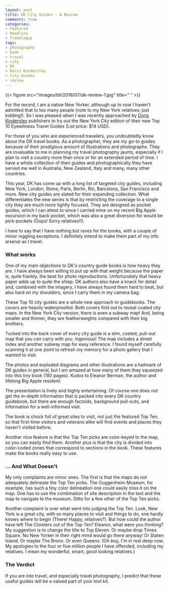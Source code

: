 ```yaml
---
layout: post
title: DK City Guides - A Review
comments: true
categories:
- Featured
- Headline
- Travelogue
tags:
- photography
- book
- travel
- city
- DK
- Doris Kindersley
- City Guides
- review
---
```


{{< figure src="/images/bli/2016/07/dk-review-1.jpg" title="  " >}}

For the record, I am a native New Yorker, although up to now I haven't admitted that to too many people (note to my New York relatives: just kidding!). So I was pleased when I was recently approached by [Doris Kindersley](http://www.traveldk.com) publishers to try out the New York City edition of their new Top 10 Eyewitness Travel Guides (List price: $14 USD). 

<!--more-->

For those of you who are experienced travelers, you undoubtedly know about the DK travel books. As a photographer, they are my go-to guides because of their prodigious amount of illustrations and photographs. They are invaluable to me in planning my travel photography jaunts, especially if I plan to visit a country more than once or for an extended period of time. I have a whole collection of their guides and photographically they have served me well in Australia, New Zealand, Italy and many, many other countries. 

This year, DK has come up with a long list of targeted city guides, including New York, London, Rome, Paris, Berlin, Rio, Barcelona, San Francisco and more. New city guides are slated for their expanding collection. What differentiates the new series is that by restricting the coverage to a single city they are much more tightly focused. They are designed as pocket guides, which I can attest to since I carried mine on my recent Big Apple excursion in my back pocket, which was also a great diversion for would be pick-pockets (Oops! Sorry relatives!!). 

I have to say that I have nothing but raves for the books, with a couple of minor niggling exceptions. I definitely intend to make them part of my info arsenal as I travel. 

### What works 

One of my main objections to DK's country guide books is how heavy they are. I have always been willing to put up with that weight because the paper is, quite frankly, the best for photo reproductions. Unfortunately that heavy paper adds up to quite the shlep. DK authors also have a knack for detail and, combined with the imagery, I have always found them hard to beat, but also hard on my shoulders, since I carry them in my camera bag. 

These Top 10 city guides are a whole new approach to guidebooks. The covers are heavily waterproofed. Both covers fold out to reveal coated city maps. In the New York City version, there is even a subway map! And, being smaller and thinner, they are featherweights compared with their big brothers.  

Tucked into the back cover of every city guide is a slim, coated, pull-out map that you can carry with you. Ingenious! The map includes a street index and another subway map for easy reference. I found myself carefully scanning it at one point to refresh my memory for a photo gallery that I wanted to visit. 

The photos and exploded diagrams and other illustrations are a hallmark of DK guides in general, but I am amazed at how many of them they squeezed into this tiny book (192 pages). Kudos to Eleanor Berman, the author and lifelong Big Apple resident. 

The presentation is lively and highly entertaining. Of course one does not get the in-depth information that is packed into every DK country guidebook, but there are enough factoids, background pull-outs, and information for a well-informed visit. 

The book is chock full of great sites to visit, not just the featured Top Ten, so that first-time visitors and veterans alike will find events and places they haven't visited before. 

Another nice feature is that the Top Ten picks are color-keyed to the map, so you can easily find them. Another plus is that the city is divided into color-coded zones that correspond to sections in the book. These features make the books really easy to use. 

### ... And What Doesn't

My only complaints are minor ones. The first is that the maps do not adequately delineate the Top Ten picks. The Guggenheim Museum, for example, has such a tiny color delineation one could easily miss it on the map. One has to use the combination of site description in the text and the map to navigate to the museum. Ditto for a few other of the Top Ten picks.

Another complaint is over what went into judging the Top Ten. Look, New York is a great city, with so many places to visit and things to do, one hardly knows where to begin (There! Happy, relatives?). But how could the author have left The Cloisters out of the Top Ten? Eleanor, what were you thinking? My suggestion is to change the title to Top Eleven. Or maybe drop Times Square. No New Yorker in their right mind would go there anyway! Or Staten Island. Or maybe The Bronx. Or even Queens. (Oh boy, I'm in real deep now. My apologies to the four or five million people I have offended, including my relatives. I mean my wonderful, smart, good looking relatives.)

### The Verdict

If you are into travel, and especially travel photography, I predict that these useful guides will be a valued part of your tool kit. 